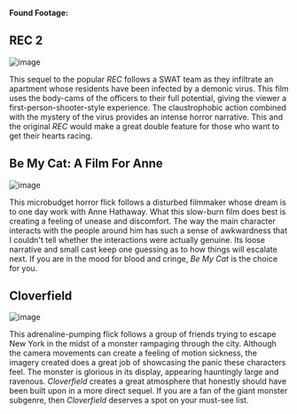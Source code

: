**Found Footage:**

## REC 2
![image](https://github.com/user-attachments/assets/f30b2b85-7e19-4cfc-b866-1059480f2e72)

This sequel to the popular *REC* follows a SWAT team as they infiltrate an apartment whose residents have been infected by a demonic virus. This film uses the body-cams of the officers to their full potential, giving the viewer a first-person-shooter-style experience. The claustrophobic action combined with the mystery of the virus provides an intense horror narrative. This and the original *REC* would make a great double feature for those who want to get their hearts racing. 


## Be My Cat: A Film For Anne
![image](https://github.com/user-attachments/assets/29536b83-a1d1-4f0b-91af-e69935eabc53)

This microbudget horror flick follows a disturbed filmmaker whose dream is to one day work with Anne Hathaway. What this slow-burn film does best is creating a feeling of unease and discomfort. The way the main character interacts with the people around him has such a sense of awkwardness that I couldn't tell whether the interactions were actually genuine. Its loose narrative and small cast keep one guessing as to how things will escalate next. If you are in the mood for blood and cringe, *Be My Cat* is the choice for you. 

## Cloverfield
![image](https://github.com/user-attachments/assets/69d28a5b-cc7e-4a72-afe2-5e73afba8324)


This adrenaline-pumping flick follows a group of friends trying to escape New York in the midst of a monster rampaging through the city. Although the camera movements can create a feeling of motion sickness, the imagery created does a great job of showcasing the panic these characters feel. The monster is glorious in its display, appearing hauntingly large and ravenous. *Cloverfield* creates a great atmosphere that honestly should have been built upon in a more direct sequel. If you are a fan of the giant monster subgenre, then *Cloverfield* deserves a spot on your must-see list. 


